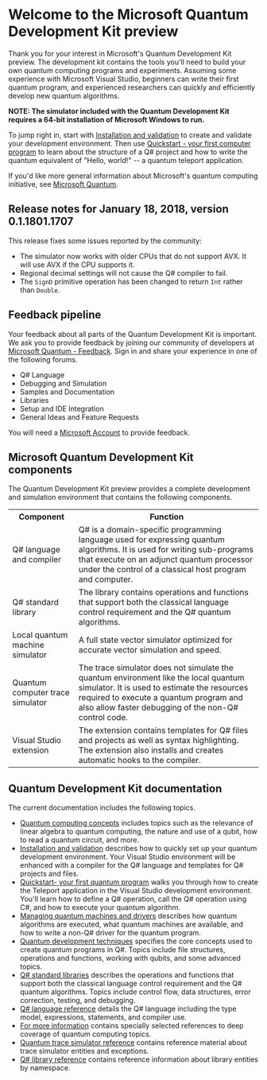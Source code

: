 # Welcome to the Microsoft Quantum Development Kit preview #

Thank you for your interest in Microsoft's Quantum Development Kit preview. The development kit contains the tools you'll need to build your own quantum computing programs and experiments. Assuming some experience with Microsoft Visual Studio, beginners can write their first quantum program, and experienced researchers can quickly and efficiently develop new quantum algorithms.

**NOTE: The simulator included with the Quantum Development Kit requires a 64-bit installation of Microsoft Windows to run.**

To jump right in, start with [Installation and validation](http://docs.microsoft.com/quantum/quantum-installconfig) to create and validate your development environment. Then use [Quickstart - your first computer program](http://docs.microsoft.com/quantum/quantum-WriteAQuantumProgram) to learn about the structure of a Q# project and how to write the quantum equivalent of "Hello, world!" --  a quantum teleport application.

If you'd like more general information about Microsoft's quantum computing initiative, see [Microsoft Quantum](https://www.microsoft.com/quantum/).

## Release notes for January 18, 2018, version 0.1.1801.1707
This release fixes some issues reported by the community:

- The simulator now works with older CPUs that do not support AVX. It will use AVX if the CPU supports it.
- Regional decimal settings will not cause the Q# compiler to fail.
- The `SignD` primitive operation has been changed to return `Int` rather than `Double`.

## Feedback pipeline
Your feedback about all parts of the Quantum Development Kit is important. We ask you to provide feedback by joining our community of developers at [Microsoft Quantum - Feedback](https://quantum.uservoice.com/). Sign in and share your experience in one of the following forums.

- Q# Language
- Debugging and Simulation
- Samples and Documentation
- Libraries
- Setup and IDE Integration
- General Ideas and Feature Requests

You will need a [Microsoft Account](https://signup.live.com/) to provide feedback.
 
## Microsoft Quantum Development Kit components
The Quantum Development Kit preview provides a complete development and simulation environment that contains the following components.
<table>
<tr><th>Component</th><th>Function</th></tr>
<tr><td>Q# language and compiler</td><td>Q# is a domain-specific programming language used for expressing quantum algorithms. It is used for writing sub-programs that execute on an adjunct quantum processor under the control of a classical host program and computer.</td></tr>
<tr><td>Q# standard library</td><td>The library contains operations and functions that support both the classical language control requirement and the Q# quantum algorithms.</td></tr>
<tr><td>Local quantum machine simulator</td><td>A full state vector simulator optimized for accurate vector simulation and speed.</td></tr>
<tr><td>Quantum computer trace simulator</td><td>The trace simulator does not simulate the quantum environment like the local quantum simulator. It is used to estimate the resources required to execute a quantum program and also allow faster debugging of the non-Q# control code.</td></tr>
<tr><td>Visual Studio extension</td><td>The extension contains templates for Q# files and projects as well as syntax highlighting. The extension also installs and creates automatic hooks to the compiler.</td></tr>
</table>

## Quantum Development Kit documentation
The current documentation includes the following topics.
* [Quantum computing concepts](http://docs.microsoft.com/quantum/quantum-concepts-1-Intro) includes topics such as the relevance of linear algebra to quantum computing, the nature and use of a qubit, how to read a quantum circuit, and more.
* [Installation and validation](http://docs.microsoft.com/quantum/quantum-InstallConfig) describes how to quickly set up your quantum development environment. Your Visual Studio environment will be enhanced with a compiler for the Q# language and templates for Q# projects and files.
* [Quickstart- your first quantum program](http://docs.microsoft.com/quantum/quantum-WriteAQuantumProgram) walks you through how to create the Teleport application in the Visual Studio development environment. You'll learn how to define a Q# operation, call the Q# operation using C#, and how to execute your quantum algorithm.
* [Managing quantum machines and drivers](http://docs.microsoft.com/quantum/quantum-SimulatorsAndMachines) describes how quantum algorithms are executed, what quantum machines are available, and how to write a non-Q# driver for the quantum program.
* [Quantum development techniques](http://docs.microsoft.com/quantum/quantum-devguide-1-Intro) specifies the core concepts used to create quantum programs in Q#. Topics include file structures, operations and functions, working with qubits, and some advanced topics.
* [Q# standard libraries](http://docs.microsoft.com/quantum/libraries/intro) describes the operations and functions that support both the classical language control requirement and the Q# quantum algorithms. Topics include control flow, data structures, error correction, testing, and debugging. 
* [Q# language reference](http://docs.microsoft.com/quantum/quantum-QR-Intro) details the Q# language including the type model, expressions, statements, and compiler use.
* [For more information](http://docs.microsoft.com/quantum/quantum-ForMoreInfo) contains specially selected references to deep coverage of quantum computing topics.
* [Quantum trace simulator reference](https://docs.microsoft.com/dotnet/api/Microsoft.Quantum.Simulation.Simulators.QCTraceSimulators?branch=master) contains reference material about trace simulator entities and exceptions.
* [Q# library reference](http://docs.microsoft.com/qsharp/api/) contains reference information about library entities by namespace.

